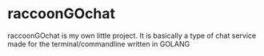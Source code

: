 # raccoonGOchat
raccoonGOchat is my own little project. It is basically a type of chat service made for the terminal/commandline written in GOLANG
